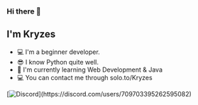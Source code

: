 ### Hi there 👋

## I'm Kryzes

 - 💻 I'm a beginner developer.
 - 😎 I know Python quite well.
 - 🤖 I'm currently learning Web Development & Java
 - 💻 You can contact me through solo.to/Kryzes
 
[![Discord](https://lanyard.cnrad.dev/api/1014218824666591315?borderRadius=5px&animated=true&bg=transparent&hideTimestamp=true&idleMessage=Nothing...)](https://discord.com/users/709703395262595082)
